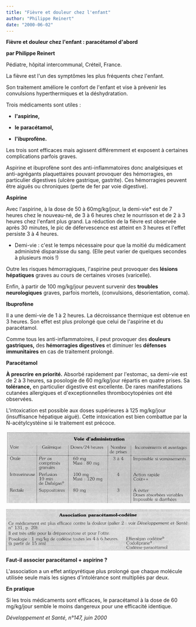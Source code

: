 ```yaml
---
title: "Fièvre et douleur chez l'enfant"
author: "Philippe Reinert"
date: "2000-06-02"
---
```


**Fièvre et douleur chez l'enfant : paracétamol d'abord**

**par Philippe Reinert**

Pédiatre, hôpital intercommunal, Créteil, France.

La fièvre est l'un des symptômes les plus fréquents chez l'enfant.

Son traitement améliore le confort de l'enfant et vise à prévenir les convulsions hyperthermiques et la déshydratation.

Trois médicaments sont utiles :

- **l'aspirine,**

- **le paracétamol,**

- **l'ibuprofène.**

Les trois sont efficaces mais agissent différemment et exposent à certaines complications parfois graves.

Aspirine et ibuprofène sont des anti-inflammatoires donc analgésiques et anti-agrégants plaquettaires pouvant provoquer des hémorragies, en particulier digestives (ulcère gastrique, gastrite). Ces hémorragies peuvent être aiguës ou chroniques (perte de fer par voie digestive).

**Aspirine**

Avec l'aspirine, à la dose de 50 à 60mg/kg/jour, la demi-vie* est de 7 heures chez le nouveau-né, de 3 à 6 heures chez le nourrisson et de 2 à 3 heures chez l'enfant plus grand. La réduction de la fièvre est observée après 30 minutes, le pic de défervescence est atteint en 3 heures et l'effet persiste 3 à 4 heures.

* Demi-vie : c'est le temps nécessaire pour que la moitié du médicament administré disparaisse du sang. (Elle peut varier de quelques secondes à plusieurs mois !)

Outre les risques hémorragiques, l'aspirine peut provoquer des **lésions hépatiques** graves au cours de certaines viroses (varicelle).

Enfin, à partir de 100 mg/kg/jour peuvent survenir des **troubles neurologiques** graves, parfois mortels, (convulsions, désorientation, coma).

**Ibuprofène**

Il a une demi-vie de 1 à 2 heures. La décroissance thermique est obtenue en 3 heures. Son effet est plus prolongé que celui de l'aspirine et du paracétamol.

Comme tous les anti-inflammatoires, il peut provoquer des **douleurs gastriques,** des **hémorragies digestives** et diminuer les **défenses immunitaires** en cas de traitement prolongé.

**Paracétamol**

**À prescrire** **en priorité.** Absorbé rapidement par l'estomac, sa demi-vie est de 2 à 3 heures, sa posologie de 60 mg/kg/jour répartis en quatre prises. Sa **tolérance,** en particulier digestive est excellente. De rares manifestations cutanées allergiques et d'exceptionnelles thrombocytopénies ont été observées.

L'intoxication est possible aux doses supérieures à 125 mg/kg/jour (insuffisance hépatique aiguë). Cette intoxication est bien combattue par la N-acétylcystéine si le traitement est précoce.


![](i882-1.jpg)

![](i882-2.jpg)


**Faut-il associer paracétamol + aspirine ?**

L'association a un effet antipyrétique plus prolongé que chaque molécule utilisée seule mais les signes d'intolérance sont multipliés par deux.

**En pratique**

Si les trois médicaments sont efficaces, le paracétamol à la dose de 60 mg/kg/jour semble le moins dangereux pour une efficacité identique.

_Développement et Santé, n°147, juin 2000_